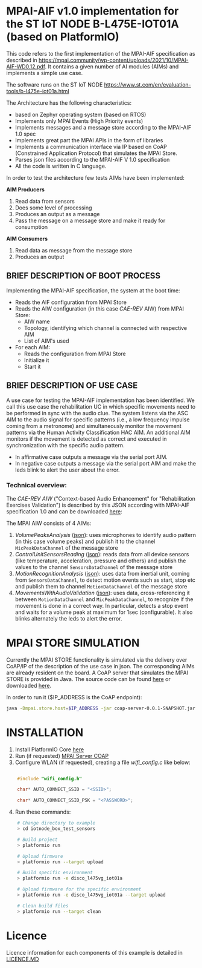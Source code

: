 # MPAI-AIF v1.0 implementation for the ST IoT NODE B-L475E-IOT01A (based on PlatformIO)

This code refers to the first implementation of the MPAI-AIF specification as described in https://mpai.community/wp-content/uploads/2021/10/MPAI-AIF-WD0.12.pdf. It contains a given number of AI modules (AIMs) and implements a simple use case.

The software runs on the ST IoT NODE https://www.st.com/en/evaluation-tools/b-l475e-iot01a.html

The Architecture has the following characteristics:
- based on Zephyr operating system (based on RTOS)
- Implements only MPAI Events (High Priority events)
- Implements messages and a message store according to the MPAI-AIF 1.0 spec
- Implements great part the MPAI APIs in the form of libraries
- Implements a communication interface via IP based on CoAP  (Constrained Application Protocol) that simulates the MPAI Store.
- Parses json files according to the MPAI-AIF V 1.0 specification
- All the code is written in C language.

In order to test the architecture few tests AIMs have been implemented:

**AIM Producers**
1. Read data from sensors 
2. Does some level of processing
3. Produces an output as a message
4. Pass the message on a message store and make it ready for consumption 

**AIM Consumers**
1. Read data as message from the message store 
2. Produces an output

## BRIEF DESCRIPTION OF BOOT PROCESS
Implementing the MPAI-AIF specification, the system at the boot time:
- Reads the AIF configuration from MPAI Store
- Reads the AIW configuration (in this case *CAE-REV* AIW) from MPAI Store:
    - AIW name
    - Topology, identifying which channel is connected with respective AIM
    - List of AIM's used
- For each AIM:
    - Reads the configuration from MPAI Store    
    - Initialize it
    - Start it


## BRIEF DESCRIPTION OF USE CASE

A use case for testing the MPAI-AIF implementation has been identified. 
We call this use case the rehabilitation UC in which specific movements need to be performed in sync with the audio clue. 
The system listens via the ASC AIM to the audio signal for specific patterns (i.e., a low frequency impulse coming from a metronome) and simultaneously monitor the movement patterns via the Human Activity Classification HAC AIM. 
An additional AIM monitors if the movement is detected as correct and executed in synchronization with the specific audio pattern. 
- In affirmative case outputs a message via the serial port AIM. 
- In negative case outputs a message via the serial port AIM and make the leds blink to alert the user about the error.

### Technical overview:

The *CAE-REV AIW* ("Context-based Audio Enhancement" for "Rehabilitation Exercises Validation") is described by this JSON according with MPAI-AIF specification 1.0 and can be downloaded [here](/docs/mpai_aiw_cae_rev.json): 

The MPAI AIW consists of 4 AIMs:
1. *VolumePeaksAnalysis* ([json](/docs/mpai_aim_VolumePeaksAnalysis.json)): uses microphones to identify audio pattern (in this case volume peaks) and publish it to the channel `MicPeakDataChannel` of the message store
2. *ControlUnitSensorsReading* ([json](/docs/mpai_aim_ControlUnitSensorsReading.json)): reads data from all device sensors (like temperature, acceleration, pressure and others) and publish the values to the channel `SensorsDataChannel` of the message store
3. *MotionRecognitionAnalysis* ([json](/docs/mpai_aim_MotionRecognitionAnalysis.json)):  uses data from inertial unit, coming from `SensorsDataChannel`, to detect motion events such as start, stop etc and publish them to channel `MotionDataChannel` of the message store
4. *MovementsWithAudioValidation* ([json](/docs/mpai_aim_MovementsWithAudioValidation.json)): uses data, cross-referencing it between `MotionDataChannel` and `MicPeakDataChannel`, to recognize if the movement is done in a correct way. In particular, detects a stop event and waits for a volume peak at maximum for 1sec (configurable). It also blinks alternately the leds to alert the error.

# MPAI STORE SIMULATION
Currently the MPAI STORE functionality is simulated via the delivery over CoAP/IP of the description of the use case in json. The corresponding AIMs are already resident on the board. A CoAP server that simulates the MPAI STORE is provided in Java.
The source code can be found [here](https://github.com/dbortoluzzi/mpai_store_coap_server) or downloaded [here](/executable/coap-server-0.0.1-SNAPSHOT.jar).

In order to run it ($IP_ADDRESS is the CoAP endpoint):

```bash
java -Dmpai.store.host=$IP_ADDRESS -jar coap-server-0.0.1-SNAPSHOT.jar
```

# INSTALLATION  
1. Install PlatformIO Core [here](http://docs.platformio.org/page/core.html)
2. Run (if requested) [MPAI Server COAP](https://github.com/dbortoluzzi/mpai_store_coap_server)
3. Configure WLAN (if requested), creating a file *wifi_config.c* like below:

```c

    #include "wifi_config.h"

    char* AUTO_CONNECT_SSID = "<SSID>";

    char* AUTO_CONNECT_SSID_PSK = "<PASSWORD>";
```

4. Run these commands:

```bash
    # Change directory to example
    > cd iotnode_box_test_sensors

    # Build project
    > platformio run

    # Upload firmware
    > platformio run --target upload

    # Build specific environment
    > platformio run -e disco_l475vg_iot01a

    # Upload firmware for the specific environment
    > platformio run -e disco_l475vg_iot01a --target upload

    # Clean build files
    > platformio run --target clean
```

# Licence
Licence information for each components of this example is detailed in [LICENCE.MD](/LICENCE.md)
